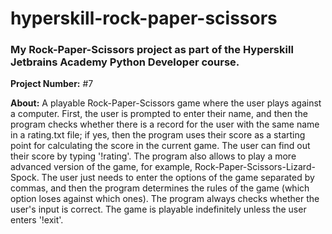 # hyperskill-rock-paper-scissors
### My Rock-Paper-Scissors project as part of the Hyperskill Jetbrains Academy Python Developer course.

**Project Number:** #7

**About:** A playable Rock-Paper-Scissors game where the user plays against a computer. First, the user is prompted to enter their name, and then the program checks whether there is a record for the user with the same name in a rating.txt file; if yes, then the program uses their score as a starting point for calculating the score in the current game. The user can find out their score by typing '!rating'. The program also allows to play a more advanced version of the game, for example, Rock-Paper-Scissors-Lizard-Spock. The user just needs to enter the options of the game separated by commas, and then the program determines the rules of the game (which option loses against which ones). The program always checks whether the user's input is correct. The game is playable indefinitely unless the user enters '!exit'.
